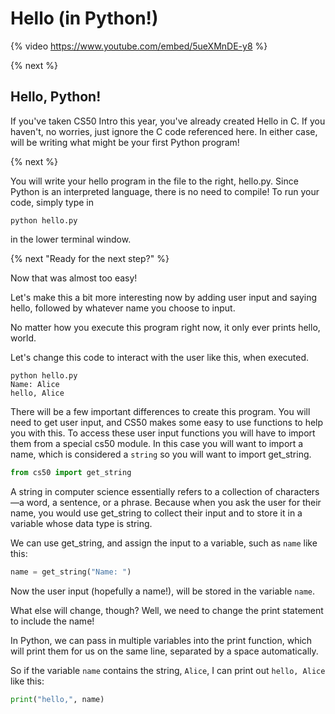 # Hello (in Python!)

{% video https://www.youtube.com/embed/5ueXMnDE-y8 %}

{% next %}

## Hello, Python!

If you've taken CS50 Intro this year, you've already created Hello in C. If you haven't, no worries, just ignore the C code referenced here. In either case, will be writing what might be your first Python program!

{% next %}

You will write your hello program in the file to the right, hello.py. Since Python is an interpreted language, there is no need to compile! To run your code, simply type in 

```
python hello.py
```
in the lower terminal window.

{% next "Ready for the next step?" %}

Now that was almost too easy!

Let's make this a bit more interesting now by adding user input and saying hello, followed by whatever name you choose to input.

No matter how you execute this program right now, it only ever prints hello, world.

Let's change this code to interact with the user like this, when executed.

```
python hello.py
Name: Alice
hello, Alice
```

There will be a few important differences to create this program. You will need to get user input, and CS50 makes some easy to use functions to help you with this. To access these user input functions you will have to import them from a special cs50 module. In this case you will want to import a name, which is considered a `string` so you will want to import get_string.

```python
from cs50 import get_string
```

A string in computer science essentially refers to a collection of characters—​a word, a sentence, or a phrase. Because when you ask the user for their name, you would use get_string to collect their input and to store it in a variable whose data type is string.

We can use get_string, and assign the input to a variable, such as `name` like this:

```python
name = get_string("Name: ")
```

Now the user input (hopefully a name!), will be stored in the variable `name`.

What else will change, though? Well, we need to change the print statement to include the name! 

In Python, we can pass in multiple variables into the print function, which will print them for us on the same line, separated by a space automatically.

So if the variable `name` contains the string, `Alice`, I can print out `hello, Alice` like this:

```python
print("hello,", name)
```



